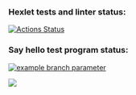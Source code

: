 ### Hexlet tests and linter status:
[![Actions Status](https://github.com/DimaMaimesko/php-project-48/workflows/hexlet-check/badge.svg)](https://github.com/DimaMaimesko/php-project-48/actions)
### Say hello test program status:
[![example branch parameter](https://github.com/DimaMaimesko/php-project-48/workflows/say-hello/badge.svg?branch=test-github-actions)](https://github.com/DimaMaimesko/php-project-48/actions)

<a href="https://asciinema.org/a/GtNUvleXzifqxGdnxDqwtH7WT" target="_blank"><img src="https://asciinema.org/a/wZiAlSLRe8jOOIzgie0k9LDwf.svg" /></a>

